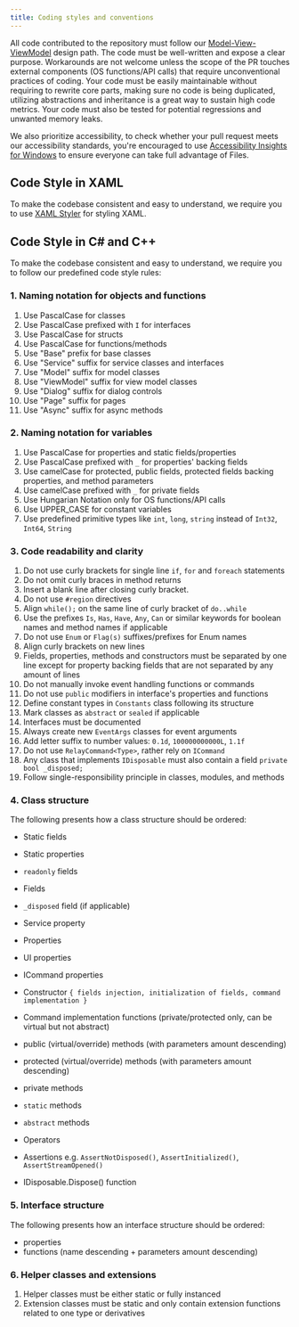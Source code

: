 ```yaml
---
title: Coding styles and conventions
---
```


All code contributed to the repository must follow
our [Model-View-ViewModel](https://en.wikipedia.org/wiki/Model%E2%80%93view%E2%80%93viewmodel) design path. The code
must be well-written and expose a clear purpose. Workarounds are not welcome unless the scope of the PR touches external
components
(OS functions/API calls) that require unconventional practices of coding. Your code must be easily maintainable without
requiring to rewrite core parts, making sure no code is being duplicated, utilizing abstractions and inheritance is a
great way to sustain high code metrics. Your code must also be tested for potential regressions and unwanted memory
leaks.

We also prioritize accessibility, to check whether your pull request meets our accessibility standards, you're
encouraged to use [Accessibility Insights for Windows](https://accessibilityinsights.io/docs/en/windows/overview/)
to ensure everyone can take full advantage of Files.

## Code Style in XAML

To make the codebase consistent and easy to understand, we require you to use [XAML Styler](https://marketplace.visualstudio.com/items?itemName=TeamXavalon.XAMLStyler2022) for styling XAML.

## Code Style in C# and C++

To make the codebase consistent and easy to understand, we require you to follow our predefined code style rules:

### 1. Naming notation for objects and functions

1. Use PascalCase for classes
2. Use PascalCase prefixed with `I` for interfaces
3. Use PascalCase for structs
4. Use PascalCase for functions/methods
5. Use "Base" prefix for base classes
6. Use "Service" suffix for service classes and interfaces
7. Use "Model" suffix for model classes
8. Use "ViewModel" suffix for view model classes
9. Use "Dialog" suffix for dialog controls
10. Use "Page" suffix for pages
11. Use "Async" suffix for async methods

### 2. Naming notation for variables

1. Use PascalCase for properties and static fields/properties
2. Use PascalCase prefixed with `_` for properties' backing fields
3. Use camelCase for protected, public fields, protected fields backing properties, and method parameters
4. Use camelCase prefixed with `_` for private fields
5. Use Hungarian Notation only for OS functions/API calls
6. Use UPPER_CASE for constant variables
7. Use predefined primitive types like `int`, `long`, `string` instead of `Int32`, `Int64`, `String`

### 3. Code readability and clarity

1. Do not use curly brackets for single line `if`, `for` and `foreach` statements
2. Do not omit curly braces in method returns
3. Insert a blank line after closing curly bracket.
4. Do not use `#region` directives
5. Align `while();` on the same line of curly bracket of `do..while`
6. Use the prefixes `Is`, `Has`, `Have`, `Any`, `Can` or similar keywords for boolean names and method names if applicable
7. Do not use `Enum` or `Flag(s)` suffixes/prefixes for Enum names
8. Align curly brackets on new lines
9. Fields, properties, methods and constructors must be separated by one line except for property backing fields that are not separated by any amount of lines
10. Do not manually invoke event handling functions or commands
11. Do not use `public` modifiers in interface's properties and functions
12. Define constant types in `Constants` class following its structure
13. Mark classes as `abstract` or `sealed` if applicable
14. Interfaces must be documented
15. Always create new `EventArgs` classes for event arguments
16. Add letter suffix to number values: `0.1d`, `100000000000L`, `1.1f`
17. Do not use `RelayCommand<Type>`, rather rely on `ICommand`
18. Any class that implements `IDisposable` must also contain a field `private bool _disposed;`
19. Follow single-responsibility principle in classes, modules, and methods

### 4. Class structure

The following presents how a class structure should be ordered:

- Static fields
- Static properties

- `readonly` fields
- Fields
- `_disposed` field (if applicable)

- Service property

- Properties
- UI properties
- ICommand properties

- Constructor `{ fields injection, initialization of fields, command implementation }`

- Command implementation functions (private/protected only, can be virtual but not abstract)

- public (virtual/override) methods (with parameters amount descending)
- protected (virtual/override) methods (with parameters amount descending)
- private methods

- `static` methods

- `abstract` methods

- Operators

- Assertions e.g. `AssertNotDisposed()`, `AssertInitialized()`, `AssertStreamOpened()`
- IDisposable.Dispose() function

### 5. Interface structure

The following presents how an interface structure should be ordered:

- properties
- functions (name descending + parameters amount descending)

### 6. Helper classes and extensions

1. Helper classes must be either static or fully instanced
2. Extension classes must be static and only contain extension functions related to one type or derivatives
